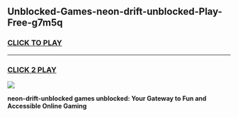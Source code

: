 
## Unblocked-Games-neon-drift-unblocked-Play-Free-g7m5q
<h3>
<a href="https://premium76.site?title=neon-drift-unblocked&ref=23A">CLICK TO PLAY</a></h3>
<hr>

<h3>
<a href="https://premium76.site?title=neon-drift-unblocked&ref=23A">CLICK 2 PLAY</a>
  
</h3>

<a href="https://premium76.site?title=neon-drift-unblocked&ref=23A"><img src="https://clearcache.store/games.png"></a>


**neon-drift-unblocked games unblocked: Your Gateway to Fun and Accessible Online Gaming**

